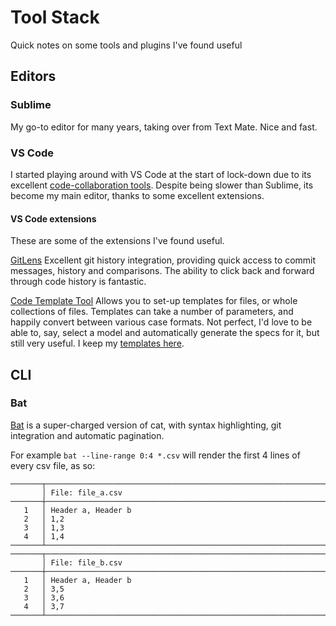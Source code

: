 # Tool Stack

Quick notes on some tools and plugins I've found useful

## Editors

### Sublime

My go-to editor for many years, taking over from Text Mate. Nice and fast.

### VS Code

I started playing around with VS Code at the start of lock-down due to its excellent [code-collaboration tools](https://marketplace.visualstudio.com/items?itemName=MS-vsliveshare.vsliveshare). Despite being slower than Sublime, its become my main editor, thanks to some excellent extensions.

#### VS Code extensions

These are some of the extensions I've found useful.

[GitLens](https://marketplace.visualstudio.com/items?itemName=eamodio.gitlens)
Excellent git history integration, providing quick access to commit messages, history and comparisons. The ability to
click back and forward through code history is fantastic.

[Code Template Tool](https://marketplace.visualstudio.com/items?itemName=yuanhjty.code-template-tool)
Allows you to set-up templates for files, or whole collections of files. Templates
can take a number of parameters, and happily convert between various case formats.
Not perfect, I'd love to be able to, say, select a model and automatically generate
the specs for it, but still very useful. I keep my [templates here](https://github.com/JamesGlover/template_collectio).

## CLI

### Bat
[Bat](https://github.com/sharkdp/bat) is a super-charged version of cat, with syntax highlighting, git integration and automatic pagination.

For example `bat --line-range 0:4 *.csv` will render the first 4 lines of every
csv file, as so:
```
───────┬────────────────────────────────────────────────────────────────────────
       │ File: file_a.csv
───────┼────────────────────────────────────────────────────────────────────────
   1   │ Header a, Header b
   2   │ 1,2
   3   │ 1,3
   4   │ 1,4
───────┴────────────────────────────────────────────────────────────────────────
───────┬────────────────────────────────────────────────────────────────────────
       │ File: file_b.csv
───────┼────────────────────────────────────────────────────────────────────────
   1   │ Header a, Header b
   2   │ 3,5
   3   │ 3,6
   4   │ 3,7
───────┴────────────────────────────────────────────────────────────────────────
```

